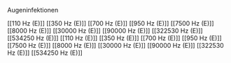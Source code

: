 

Augeninfektionen

[[110 Hz (E)]]
[[350 Hz (E)]]
[[700 Hz (E)]]
[[950 Hz (E)]]
[[7500 Hz (E)]]
[[8000 Hz (E)]]
[[30000 Hz (E)]]
[[90000 Hz (E)]]
[[322530 Hz (E)]]
[[534250 Hz (E)]]
[[110 Hz (E)]]
[[350 Hz (E)]]
[[700 Hz (E)]]
[[950 Hz (E)]]
[[7500 Hz (E)]]
[[8000 Hz (E)]]
[[30000 Hz (E)]]
[[90000 Hz (E)]]
[[322530 Hz (E)]]
[[534250 Hz (E)]]